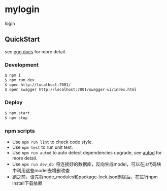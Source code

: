 # mylogin

login

## QuickStart

<!-- add docs here for user -->

see [egg docs][egg] for more detail.

### Development

```bash
$ npm i
$ npm run dev
$ open http://localhost:7001/
$ open swagger http://localhost:7001/swagger-ui/index.html
```

### Deploy

```bash
$ npm start
$ npm stop
```

### npm scripts

- Use `npm run lint` to check code style.
- Use `npm test` to run unit test.
- Use `npm run autod` to auto detect dependencies upgrade, see [autod](https://www.npmjs.com/package/autod) for more detail.
- Use `npm run dev_db `将连接好的数据库，反向生成model，可以在js代码块中利用这些model去增删改查
- 跑之前，请先将node_modules和package-lock.json删除后，在进行npm install下载依赖 


[egg]: https://eggjs.org